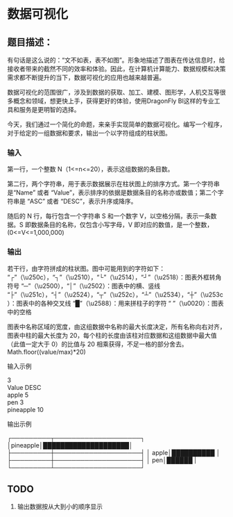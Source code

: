 # 数据可视化

## 题目描述：
有句话是这么说的：“文不如表，表不如图”。形象地描述了图表在传达信息时，给接收者带来的截然不同的效率和体验。因此，在计算机计算能力、数据规模和决策需求都不断提升的当下，数据可视化的应用也越来越普遍。

数据可视化的范围很广，涉及到数据的获取、加工、建模、图形学，人机交互等很多概念和领域，想更快上手，获得更好的体验，使用DragonFly BI这样的专业工具和服务是更明智的选择。

今天，我们通过一个简化的命题，来亲手实现简单的数据可视化。编写一个程序，对于给定的一组数据和要求，输出一个以字符组成的柱状图。

### 输入
第一行，一个整数 N（1<=n<=20），表示这组数据的条目数。

第二行，两个字符串，用于表示数据展示在柱状图上的排序方式。第一个字符串是“Name” 或者 “Value”，表示排序的依据是数据条目的名称亦或数值；第二个字符串是 “ASC” 或者 “DESC”，表示升序或降序。

随后的 N 行，每行包含一个字符串 S 和一个数字 V，以空格分隔，表示一条数据。S 即数据条目的名称，仅包含小写字母，V 即对应的数值，是一个整数，(0<=V<=1,000,000)

### 输出
若干行，由字符拼成的柱状图。图中可能用到的字符如下：
“┌”（\u250c），“┐”（\u2510），“└”（\u2514），“┘”（\u2518）：图表外框转角符号
“─”（\u2500），“│”（\u2502）：图表中的横、竖线
“├”（\u251c），“┤”（\u2524），“┬”（\u252c），“┴”（\u2534），“┼”（\u253c）：图表中的各种交叉线
“█”（\u2588）：用来拼柱子的字符
“ ”（\u0020）：图表中的空格

图表中名称区域的宽度，由这组数据中名称的最大长度决定，所有名称向右对齐， 图表中柱的最大长度为 20，每个柱的长度由该柱对应数据和这组数据中最大值（此值一定大于 0）的比值与 20 相乘获得，不足一格的部分舍去。 Math.floor((value/max)*20)

输入示例

3  
Value DESC  
apple 5  
pen 3  
pineapple 10  

输出示例  

┌─────────┬────────────────────┐
│pineapple│████████████████████│
├─────────┼────────────────────┤
│    apple│██████████          │
├─────────┼────────────────────┤
│      pen│██████              |
└─────────┴────────────────────┘

## TODO
1. 输出数据按从大到小的顺序显示

